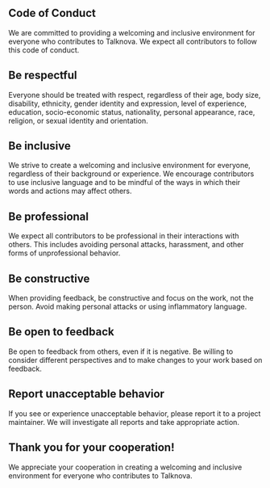 ## Code of Conduct

We are committed to providing a welcoming and inclusive environment for everyone who contributes to Talknova. We expect all contributors to follow this code of conduct.

## Be respectful

Everyone should be treated with respect, regardless of their age, body size, disability, ethnicity, gender identity and expression, level of experience, education, socio-economic status, nationality, personal appearance, race, religion, or sexual identity and orientation.

## Be inclusive

We strive to create a welcoming and inclusive environment for everyone, regardless of their background or experience. We encourage contributors to use inclusive language and to be mindful of the ways in which their words and actions may affect others.

## Be professional

We expect all contributors to be professional in their interactions with others. This includes avoiding personal attacks, harassment, and other forms of unprofessional behavior.

## Be constructive

When providing feedback, be constructive and focus on the work, not the person. Avoid making personal attacks or using inflammatory language.

## Be open to feedback

Be open to feedback from others, even if it is negative. Be willing to consider different perspectives and to make changes to your work based on feedback.

## Report unacceptable behavior

If you see or experience unacceptable behavior, please report it to a project maintainer. We will investigate all reports and take appropriate action.

## Thank you for your cooperation!

We appreciate your cooperation in creating a welcoming and inclusive environment for everyone who contributes to Talknova.
